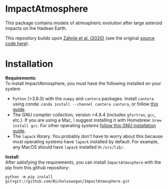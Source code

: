 # ImpactAtmosphere
This package contains models of atmospheric evolution after large asteroid impacts on the Hadean Earth.

This repository builds upon [Zahnle et al. (2020)](https://iopscience.iop.org/article/10.3847/PSJ/ab7e2c) (see the original [source code here](https://zenodo.org/record/3698264#.YCHAqndKhuU)).

# Installation
**Requirements**:<br>
To install ImpactAtmosphere, you must have the following installed on your system
- `Python` (>3.6.0) with the `numpy` and `cantera` packages. Install `cantera` using conda: `conda install --channel cantera cantera`, or follow [this guide](https://cantera.org/install/index.html).
- The GNU compiler collection, version >4.9.4 (includes `gfortran`, `gcc`, etc.). If you are using a Mac, I suggest installing it with Homebrew: `brew install gcc`. For other operating systems [follow this GNU installation guide](https://gcc.gnu.org/install/binaries.html).
- The `lapack` library. You probably don't have to worry about this because most operating systems have `lapack` installed by default. For example, any MacOS should have `lapack` installed in `/urs/lib/`.


 **Install**:<br>
After satisfying the requirements, you can install `ImpactAtmosphere` with the pip from this github repository:

`python -m pip install git+git://github.com/Nicholaswogan/ImpactAtmosphere.git`



<!-- # Updates
This code builds up on [Zahnle et al. (2020)](https://iopscience.iop.org/article/10.3847/PSJ/ab7e2c) ([source code here](https://zenodo.org/record/3698264#.YCHAqndKhuU)). Here are the similarities and differences.
- `ImpactAtmosphere.EvolveAtm` and `src/EvolveAtmFort.f90` is a recreation of `photochem_implicit_posted.f` , with the following differences
  - This code has a different hydrogen escape parameterization.
  - This code integrates the ODEs using `scipy.integrate.solve_ivp` (high order/accurate). The version published by [Zahnle et al. (2020)](https://iopscience.iop.org/article/10.3847/PSJ/ab7e2c) used backward Euler (low order method/less accurate).
  - This code self-consistently solves for the UV optical depth at each timestep. The old version of the code used the UV optical depth from the pervious timestep, which sometimes caused the integration to break.

- `ImpactAtmosphere.SteamAtm` is a recreation of `IW_posted.f`, but is fundumentally different

- This code has an additional feature, `EvolveAtm.EvolveAtm.diffuse`, which estimates the HCN mixing ratio as a function of altitude in the atmosphere, given an HCN production rate from photochemistry (in molecules/cm^2/s). -->
